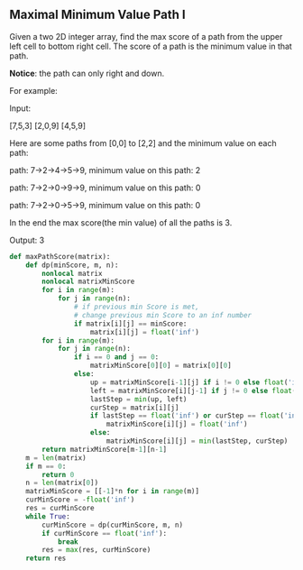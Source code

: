## Maximal Minimum Value Path I

Given a two 2D integer array, find the max score of a path from the upper left cell to bottom right cell. The score of a path is the minimum value in that path.

**Notice**: the path can only right and down.

For example:

Input:

[7,5,3]
[2,0,9]
[4,5,9]

Here are some paths from [0,0] to [2,2] and the minimum value on each path:

path: 7->2->4->5->9, minimum value on this path: 2

path: 7->2->0->9->9, minimum value on this path: 0

path: 7->2->0->5->9, minimum value on this path: 0

In the end the max score(the min value) of all the paths is 3. 

Output: 3

```python
def maxPathScore(matrix):
    def dp(minScore, m, n):
        nonlocal matrix
        nonlocal matrixMinScore
        for i in range(m):
            for j in range(n):
                # if previous min Score is met,
                # change previous min Score to an inf number
                if matrix[i][j] == minScore:
                    matrix[i][j] = float('inf')
        for i in range(m):
            for j in range(n):
                if i == 0 and j == 0:
                    matrixMinScore[0][0] = matrix[0][0]
                else:
                    up = matrixMinScore[i-1][j] if i != 0 else float('inf')
                    left = matrixMinScore[i][j-1] if j != 0 else float('inf')
                    lastStep = min(up, left)
                    curStep = matrix[i][j]
                    if lastStep == float('inf') or curStep == float('inf'):
                        matrixMinScore[i][j] = float('inf')
                    else:
                        matrixMinScore[i][j] = min(lastStep, curStep)
        return matrixMinScore[m-1][n-1]
    m = len(matrix)
    if m == 0:
        return 0
    n = len(matrix[0])
    matrixMinScore = [[-1]*n for i in range(m)]
    curMinScore = -float('inf')
    res = curMinScore
    while True:
        curMinScore = dp(curMinScore, m, n)
        if curMinScore == float('inf'):
            break
        res = max(res, curMinScore)
    return res

```

